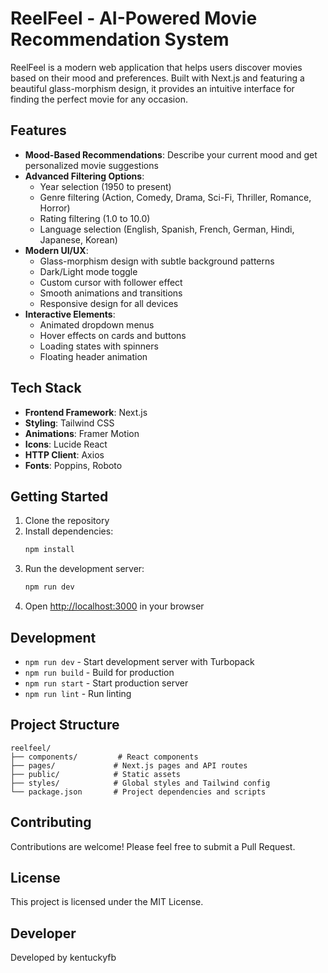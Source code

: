 # ReelFeel - AI-Powered Movie Recommendation System

ReelFeel is a modern web application that helps users discover movies based on their mood and preferences. Built with Next.js and featuring a beautiful glass-morphism design, it provides an intuitive interface for finding the perfect movie for any occasion.

## Features

- **Mood-Based Recommendations**: Describe your current mood and get personalized movie suggestions
- **Advanced Filtering Options**:
  - Year selection (1950 to present)
  - Genre filtering (Action, Comedy, Drama, Sci-Fi, Thriller, Romance, Horror)
  - Rating filtering (1.0 to 10.0)
  - Language selection (English, Spanish, French, German, Hindi, Japanese, Korean)
- **Modern UI/UX**:
  - Glass-morphism design with subtle background patterns
  - Dark/Light mode toggle
  - Custom cursor with follower effect
  - Smooth animations and transitions
  - Responsive design for all devices
- **Interactive Elements**:
  - Animated dropdown menus
  - Hover effects on cards and buttons
  - Loading states with spinners
  - Floating header animation

## Tech Stack

- **Frontend Framework**: Next.js
- **Styling**: Tailwind CSS
- **Animations**: Framer Motion
- **Icons**: Lucide React
- **HTTP Client**: Axios
- **Fonts**: Poppins, Roboto

## Getting Started

1. Clone the repository
2. Install dependencies:
   ```bash
   npm install
   ```
3. Run the development server:
   ```bash
   npm run dev
   ```
4. Open [http://localhost:3000](http://localhost:3000) in your browser

## Development

- `npm run dev` - Start development server with Turbopack
- `npm run build` - Build for production
- `npm run start` - Start production server
- `npm run lint` - Run linting

## Project Structure

```
reelfeel/
├── components/         # React components
├── pages/             # Next.js pages and API routes
├── public/            # Static assets
├── styles/            # Global styles and Tailwind config
└── package.json       # Project dependencies and scripts
```

## Contributing

Contributions are welcome! Please feel free to submit a Pull Request.

## License

This project is licensed under the MIT License.

## Developer

Developed by kentuckyfb
